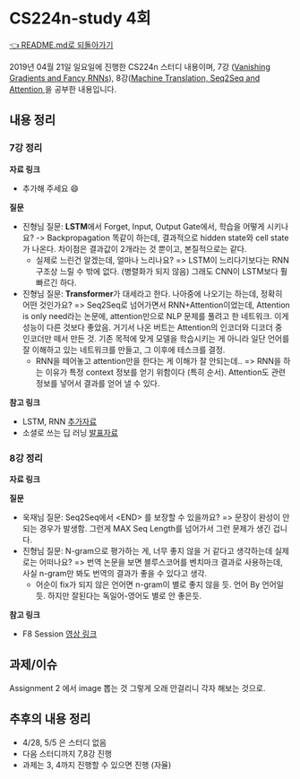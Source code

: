 # CS224n-study 4회

[👈 README.md로 되돌아가기](../README.md)

2019년 04월 21일 일요일에 진행한 CS224n 스터디 내용이며, 7강 ([Vanishing Gradients and Fancy RNNs](http://web.stanford.edu/class/cs224n/slides/cs224n-2019-lecture07-fancy-rnn.pdf)), 8강([Machine Translation, Seq2Seq and Attention ](http://web.stanford.edu/class/cs224n/slides/cs224n-2019-lecture08-nmt.pdf)을 공부한 내용입니다.

## 내용 정리

### 7강 정리

**자료 링크**

* 추가해 주세요 :smile:

**질문**

* 진형님 질문: **LSTM**에서 Forget, Input, Output Gate에서, 학습을 어떻게 시키나요? -> Backpropagation 똑같이 하는데, 결과적으로 hidden state와 cell state가 나온다. 차이점은 결과값이 2개라는 것 뿐이고, 본질적으로는 같다. 
  * 실제로 느린건 알겠는데, 얼마나 느리나요? => LSTM이 느리다기보다는 RNN 구조상 느릴 수 밖에 없다. (병렬화가 되지 않음) 그래도 CNN이 LSTM보다 훨 빠르긴 하다. 
* 진형님 질문: **Transformer**가 대세라고 한다. 나아중에 나오기는 하는데, 정확히 어떤 것인가요? => Seq2Seq로 넘어가면서 RNN+Attention이었는데, Attention is only need라는 논문에, attention만으로 NLP 문제를 풀려고 한 네트워크. 이게 성능이 다른 것보다 좋았음. 거기서 나온 버트는 Attention의 인코더와 디코더 중 인코더만 떼서 만든 것.  기존 목적에 맞게 모델을 학습시키는 게 아니라 일단 언어를 잘 이해하고 있는 네트워크를 만들고, 그 이후에 테스크를 결정.
  * RNN을 떼어놓고 attention만을 한다는 게 이해가 잘 안되는데.. => RNN을 하는 이유가 특정 context 정보를 얻기 위함이다 (특히 순서). Attention도 관련 정보를 넣어서 결과를 얻어 낼 수 있다. 

**참고 링크**

* LSTM, RNN [추가자료](https://ratsgo.github.io/natural%20language%20processing/2017/03/09/rnnlstm/) 
* 소셜로 쓰는 딥 러닝 [발표자료](https://archive.pycon.kr/2018/program/28)

### 8강 정리

**자료 링크**


**질문**

* 욱재님 질문: Seq2Seq에서 &lt;END&gt; 를 보장할 수 있을까요? => 문장이 완성이 안되는 경우가 발생함. 그런게 MAX Seq Length를 넘어가서 그런 문제가 생긴 겁니다.
* 진형님 질문: N-gram으로 평가하는 게, 너무 좋지 않을 거 같다고 생각하는데 실제로는 어떠나요? => 번역 논문을 보면 블루스코어를 벤치마크 결과로 사용하는데, 사실 n-gram만 봐도 번역의 결과가 좋을 수 있다고 생각.
  * 어순이 fix가 되지 않은 언어면 n-gram이 별로 좋지 않을 듯. 언어 By 언어일듯. 하지만 잘된다는 독일어-영어도 별로 안 좋은듯. 



**참고 링크**

* F8 Session [영상 링크](https://youtu.be/j48PqBP-OA0?t=1595)

  

## 과제/이슈

Assignment 2 에서 image 뽑는 것 그렇게 오래 안걸리니 각자 해보는 것으로.

## 추후의 내용 정리

* 4/28, 5/5 은 스터디 없음
* 다음 스터디까지 7,8강 진행
* 과제는 3, 4까지 진행할 수 있으면 진행 (자율)
